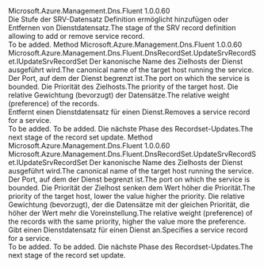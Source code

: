 <Type Name="IWithSrvRecordEntry" FullName="Microsoft.Azure.Management.Dns.Fluent.DnsRecordSet.Update.IWithSrvRecordEntry">
  <TypeSignature Language="C#" Value="public interface IWithSrvRecordEntry" />
  <TypeSignature Language="ILAsm" Value=".class public interface auto ansi abstract IWithSrvRecordEntry" />
  <TypeSignature Language="DocId" Value="T:Microsoft.Azure.Management.Dns.Fluent.DnsRecordSet.Update.IWithSrvRecordEntry" />
  <TypeSignature Language="VB.NET" Value="Public Interface IWithSrvRecordEntry" />
  <TypeSignature Language="F#" Value="type IWithSrvRecordEntry = interface" />
  <AssemblyInfo>
    <AssemblyName>Microsoft.Azure.Management.Dns.Fluent</AssemblyName>
    <AssemblyVersion>1.0.0.60</AssemblyVersion>
  </AssemblyInfo>
  <Interfaces />
  <Docs>
    <summary>
            <span data-ttu-id="269a8-101">Die Stufe der SRV-Datensatz Definition ermöglicht hinzufügen oder Entfernen von Dienstdatensatz.</span><span class="sxs-lookup"><span data-stu-id="269a8-101">The stage of the SRV record definition allowing to add or remove service record.</span></span>
            </summary>
    <remarks>To be added.</remarks>
  </Docs>
  <Members>
    <Member MemberName="WithoutRecord">
      <MemberSignature Language="C#" Value="public Microsoft.Azure.Management.Dns.Fluent.DnsRecordSet.UpdateSrvRecordSet.IUpdateSrvRecordSet WithoutRecord (string target, int port, int priority, int weight);" />
      <MemberSignature Language="ILAsm" Value=".method public hidebysig newslot virtual instance class Microsoft.Azure.Management.Dns.Fluent.DnsRecordSet.UpdateSrvRecordSet.IUpdateSrvRecordSet WithoutRecord(string target, int32 port, int32 priority, int32 weight) cil managed" />
      <MemberSignature Language="DocId" Value="M:Microsoft.Azure.Management.Dns.Fluent.DnsRecordSet.Update.IWithSrvRecordEntry.WithoutRecord(System.String,System.Int32,System.Int32,System.Int32)" />
      <MemberSignature Language="VB.NET" Value="Public Function WithoutRecord (target As String, port As Integer, priority As Integer, weight As Integer) As IUpdateSrvRecordSet" />
      <MemberSignature Language="F#" Value="abstract member WithoutRecord : string * int * int * int -&gt; Microsoft.Azure.Management.Dns.Fluent.DnsRecordSet.UpdateSrvRecordSet.IUpdateSrvRecordSet" Usage="iWithSrvRecordEntry.WithoutRecord (target, port, priority, weight)" />
      <MemberType>Method</MemberType>
      <AssemblyInfo>
        <AssemblyName>Microsoft.Azure.Management.Dns.Fluent</AssemblyName>
        <AssemblyVersion>1.0.0.60</AssemblyVersion>
      </AssemblyInfo>
      <ReturnValue>
        <ReturnType>Microsoft.Azure.Management.Dns.Fluent.DnsRecordSet.UpdateSrvRecordSet.IUpdateSrvRecordSet</ReturnType>
      </ReturnValue>
      <Parameters>
        <Parameter Name="target" Type="System.String" />
        <Parameter Name="port" Type="System.Int32" />
        <Parameter Name="priority" Type="System.Int32" />
        <Parameter Name="weight" Type="System.Int32" />
      </Parameters>
      <Docs>
        <param name="target"><span data-ttu-id="269a8-102">Der kanonische Name des Zielhosts der Dienst ausgeführt wird.</span><span class="sxs-lookup"><span data-stu-id="269a8-102">The canonical name of the target host running the service.</span></span></param>
        <param name="port"><span data-ttu-id="269a8-103">Der Port, auf dem der Dienst begrenzt ist.</span><span class="sxs-lookup"><span data-stu-id="269a8-103">The port on which the service is bounded.</span></span></param>
        <param name="priority"><span data-ttu-id="269a8-104">Die Priorität des Zielhosts.</span><span class="sxs-lookup"><span data-stu-id="269a8-104">The priority of the target host.</span></span></param>
        <param name="weight"><span data-ttu-id="269a8-105">Die relative Gewichtung (bevorzugt) der Datensätze.</span><span class="sxs-lookup"><span data-stu-id="269a8-105">The relative weight (preference) of the records.</span></span></param>
        <summary>
            <span data-ttu-id="269a8-106">Entfernt einen Dienstdatensatz für einen Dienst.</span><span class="sxs-lookup"><span data-stu-id="269a8-106">Removes a service record for a service.</span></span>
            </summary>
        <returns>To be added.</returns>
        <remarks>To be added.</remarks>
        <return><span data-ttu-id="269a8-107">Die nächste Phase des Recordset-Updates.</span><span class="sxs-lookup"><span data-stu-id="269a8-107">The next stage of the record set update.</span></span></return>
      </Docs>
    </Member>
    <Member MemberName="WithRecord">
      <MemberSignature Language="C#" Value="public Microsoft.Azure.Management.Dns.Fluent.DnsRecordSet.UpdateSrvRecordSet.IUpdateSrvRecordSet WithRecord (string target, int port, int priority, int weight);" />
      <MemberSignature Language="ILAsm" Value=".method public hidebysig newslot virtual instance class Microsoft.Azure.Management.Dns.Fluent.DnsRecordSet.UpdateSrvRecordSet.IUpdateSrvRecordSet WithRecord(string target, int32 port, int32 priority, int32 weight) cil managed" />
      <MemberSignature Language="DocId" Value="M:Microsoft.Azure.Management.Dns.Fluent.DnsRecordSet.Update.IWithSrvRecordEntry.WithRecord(System.String,System.Int32,System.Int32,System.Int32)" />
      <MemberSignature Language="VB.NET" Value="Public Function WithRecord (target As String, port As Integer, priority As Integer, weight As Integer) As IUpdateSrvRecordSet" />
      <MemberSignature Language="F#" Value="abstract member WithRecord : string * int * int * int -&gt; Microsoft.Azure.Management.Dns.Fluent.DnsRecordSet.UpdateSrvRecordSet.IUpdateSrvRecordSet" Usage="iWithSrvRecordEntry.WithRecord (target, port, priority, weight)" />
      <MemberType>Method</MemberType>
      <AssemblyInfo>
        <AssemblyName>Microsoft.Azure.Management.Dns.Fluent</AssemblyName>
        <AssemblyVersion>1.0.0.60</AssemblyVersion>
      </AssemblyInfo>
      <ReturnValue>
        <ReturnType>Microsoft.Azure.Management.Dns.Fluent.DnsRecordSet.UpdateSrvRecordSet.IUpdateSrvRecordSet</ReturnType>
      </ReturnValue>
      <Parameters>
        <Parameter Name="target" Type="System.String" />
        <Parameter Name="port" Type="System.Int32" />
        <Parameter Name="priority" Type="System.Int32" />
        <Parameter Name="weight" Type="System.Int32" />
      </Parameters>
      <Docs>
        <param name="target"><span data-ttu-id="269a8-108">Der kanonische Name des Zielhosts der Dienst ausgeführt wird.</span><span class="sxs-lookup"><span data-stu-id="269a8-108">The canonical name of the target host running the service.</span></span></param>
        <param name="port"><span data-ttu-id="269a8-109">Der Port, auf dem der Dienst begrenzt ist.</span><span class="sxs-lookup"><span data-stu-id="269a8-109">The port on which the service is bounded.</span></span></param>
        <param name="priority"><span data-ttu-id="269a8-110">Die Priorität der Zielhost senken dem Wert höher die Priorität.</span><span class="sxs-lookup"><span data-stu-id="269a8-110">The priority of the target host, lower the value higher the priority.</span></span></param>
        <param name="weight"><span data-ttu-id="269a8-111">Die relative Gewichtung (bevorzugt), der die Datensätze mit der gleichen Priorität, die höher der Wert mehr die Voreinstellung.</span><span class="sxs-lookup"><span data-stu-id="269a8-111">The relative weight (preference) of the records with the same priority, higher the value more the preference.</span></span></param>
        <summary>
            <span data-ttu-id="269a8-112">Gibt einen Dienstdatensatz für einen Dienst an.</span><span class="sxs-lookup"><span data-stu-id="269a8-112">Specifies a service record for a service.</span></span>
            </summary>
        <returns>To be added.</returns>
        <remarks>To be added.</remarks>
        <return><span data-ttu-id="269a8-113">Die nächste Phase des Recordset-Updates.</span><span class="sxs-lookup"><span data-stu-id="269a8-113">The next stage of the record set update.</span></span></return>
      </Docs>
    </Member>
  </Members>
</Type>